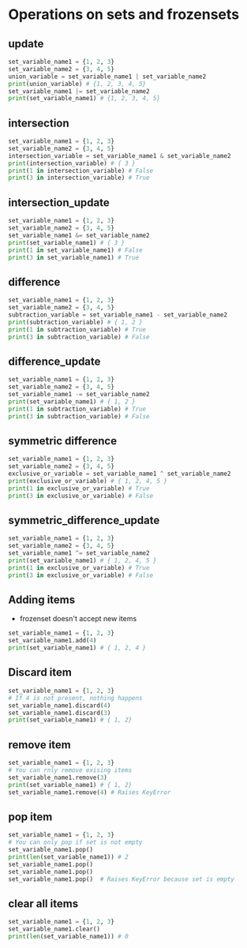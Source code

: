 # Operations on sets and frozensets

## update
```python 
set_variable_name1 = {1, 2, 3}
set_variable_name2 = {3, 4, 5}
union_variable = set_variable_name1 | set_variable_name2
print(union_variable) # {1, 2, 3, 4, 5}
set_variable_name1 |= set_variable_name2
print(set_variable_name1) # {1, 2, 3, 4, 5}
```  

## intersection
```python 
set_variable_name1 = {1, 2, 3}
set_variable_name2 = {3, 4, 5}
intersection_variable = set_variable_name1 & set_variable_name2
print(intersection_variable) # { 3 }
print(1 in intersection_variable) # False
print(3 in intersection_variable) # True
```  

## intersection_update
```python 
set_variable_name1 = {1, 2, 3}
set_variable_name2 = {3, 4, 5}
set_variable_name1 &= set_variable_name2
print(set_variable_name1) # { 3 }
print(1 in set_variable_name1) # False
print(3 in set_variable_name1) # True
```  

## difference
```python 
set_variable_name1 = {1, 2, 3}
set_variable_name2 = {3, 4, 5}
subtraction_variable = set_variable_name1 - set_variable_name2
print(subtraction_variable) # { 1, 2 }
print(1 in subtraction_variable) # True
print(3 in subtraction_variable) # False
```  

## difference_update
```python 
set_variable_name1 = {1, 2, 3}
set_variable_name2 = {3, 4, 5}
set_variable_name1 -= set_variable_name2
print(set_variable_name1) # { 1, 2 }
print(1 in subtraction_variable) # True
print(3 in subtraction_variable) # False
```  

## symmetric difference
```python 
set_variable_name1 = {1, 2, 3}
set_variable_name2 = {3, 4, 5}
exclusive_or_variable = set_variable_name1 ^ set_variable_name2
print(exclusive_or_variable) # { 1, 2, 4, 5 }
print(1 in exclusive_or_variable) # True
print(3 in exclusive_or_variable) # False
```  

## symmetric_difference_update
```python 
set_variable_name1 = {1, 2, 3}
set_variable_name2 = {3, 4, 5}
set_variable_name1 ^= set_variable_name2
print(set_variable_name1) # { 1, 2, 4, 5 }
print(1 in exclusive_or_variable) # True
print(3 in exclusive_or_variable) # False
```  

## Adding items
- frozenset doesn't accept new items
```python 
set_variable_name1 = {1, 2, 3}
set_variable_name1.add(4)
print(set_variable_name1) # { 1, 2, 4 }
```  

## Discard item
```python 
set_variable_name1 = {1, 2, 3}
# If 4 is not present, nothing happens
set_variable_name1.discard(4)
set_variable_name1.discard(3)
print(set_variable_name1) # { 1, 2}
```  

## remove item
```python 
set_variable_name1 = {1, 2, 3}
# You can rnly remove exising items
set_variable_name1.remove(3) 
print(set_variable_name1) # { 1, 2}
set_variable_name1.remove(4) # Raises KeyError
```  

## pop item
```python 
set_variable_name1 = {1, 2, 3}
# You can only pop if set is not empty
set_variable_name1.pop() 
print(len(set_variable_name1)) # 2
set_variable_name1.pop() 
set_variable_name1.pop() 
set_variable_name1.pop()  # Raises KeyError because set is empty
```  

## clear all items
```python 
set_variable_name1 = {1, 2, 3}
set_variable_name1.clear() 
print(len(set_variable_name1)) # 0
```  